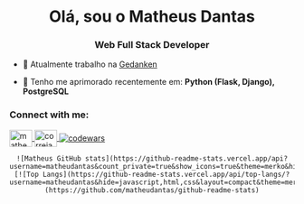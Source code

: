 <h1 align="center">Olá, sou o Matheus Dantas</h1>
<h3 align="center">Web Full Stack Developer</h3>

- 🔭 Atualmente trabalho na [Gedanken](https://gedanken.com.br/)

- 🌱 Tenho me aprimorado recentemente em: **Python (Flask, Django), PostgreSQL**

<h3 align="left">Connect with me:</h3>

<p align="left">
    <a href="https://linkedin.com/in/matheudantas" target="blank">
        <img align="center" src="https://raw.githubusercontent.com/rahuldkjain/github-profile-readme-generator/master/src/images/icons/Social/linked-in-alt.svg" alt="matheudantas" height="30" width="40" />
    </a>
    <a href="https://www.hackerrank.com/correia_dantas" target="blank">
        <img align="center" src="https://raw.githubusercontent.com/rahuldkjain/github-profile-readme-generator/master/src/images/icons/Social/hackerrank.svg" alt="correia_dantas" height="30" width="40" />
    </a>
    <a href="https://www.codewars.com/users/matheudantas" target="blank">
        <img align="center" src="https://www.codewars.com/users/matheudantas/badges/large" alt="codewars" />
    </a>
</p>

<div align="center">
    
    ![Matheus GitHub stats](https://github-readme-stats.vercel.app/api?username=matheudantas&count_private=true&show_icons=true&theme=merko&hide=contribs,issues)
    [![Top Langs](https://github-readme-stats.vercel.app/api/top-langs/?username=matheudantas&hide=javascript,html,css&layout=compact&theme=merko)](https://github.com/matheudantas/github-readme-stats)
 
</div>
